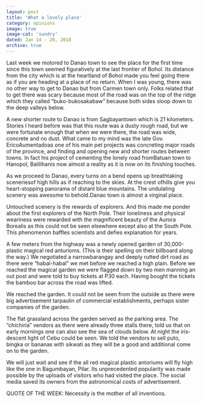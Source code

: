```yaml
---
layout: post
title: 'What a lovely place'
category: opinions
image: true
image-cat: 'sundry'
dated: Jan 14 - 20, 2018
archive: true
---
```


Last week we motored to Danao town to see the place for the first time since this town seemed figuratively at the last frontier of Bohol. Its distance from the city which is at the heartland of Bohol made you feel going there as if you are heading at a place of no return. When I was young, there was no other way to get to Danao but from Carmen town only. Folks related that to get there was scary because most of the road was on the top of the ridge which they called “buko-bukosakabaw” because both sides sloop down to the deep valleys below. 

A new shorter route to Danao is from Sagbayantown which is 21 kilometers. Stories I heard before was that this route was a dusty rough road, but we were fortunate enough that when we were there, the road was wide, concrete and no dust. What came to my mind was the late Gov. EricoAumentadoas one of his main pet projects was concreting major roads of the province, and finding and opening new and shorter routes  between towns. In fact his project of cementing the lonely road fromBatuan town to Hanopol, Balilihanis now almost a reality as it is now on its finishing touches. 

As we proceed to Danao, every turns on a bend opens up breathtaking sceneriesof high hills as if reaching to the skies. At the crest ofhills give you heart-stopping panorama of distant blue mountains.  The undulating scenery was awesome to behold.Danao town is almost a virginal place.  

Untouched scenery is the rewards of explorers. And this made me ponder about the first explorers of the North Pole. Their loneliness and physical weariness were rewarded with the magnificent beauty of the Aurora Borealis as this could not be seen elsewhere except also at the South Pole. This phenomenon baffles scientists and defies explanation for years.

A few meters from the highway was a newly opened garden of 30,000-plastic magical red anturioms. (This is their spelling on their billboard along the way.) We negotiated a narrowbarangay and deeply rutted dirt road as there were “habal-habal” we met before we reached a high plain. Before we reached the magical garden we were flagged down by two men manning an out post and were told to buy tickets at P30 each. Having bought the tickets the bamboo bar across the road was lifted.

We reached the garden. It could not be seen from the outside as there were big advertisement tarpaulin of commercial establishments, perhaps sister companies of the garden.

The flat grassland across the garden served as the parking area. The “chichiria” vendors as there were already three stalls there, told us that on early mornings one can also see the sea of clouds below. At night the iris-descent light of Cebu could be seen. We told the vendors to sell puto, bingka or bananas with sikwati as they will be a good and additional come on to the garden.

We will just wait and see if the all red magical plastic antoriums will fly high like the one in Bagumbayan, Pilar. Its unprecedented popularity was made possible by the uploads of visitors who had visited the place. The social media saved its owners from the astronomical costs of advertisement.

QUOTE OF THE WEEK: Necessity is the mother of all inventions.



